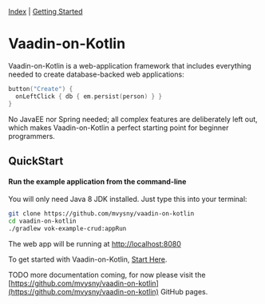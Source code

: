 [Index](index.html) | [Getting Started](gettingstarted.html)

# Vaadin-on-Kotlin

Vaadin-on-Kotlin is a web-application framework that includes everything needed to create database-backed web applications:

```kotlin
button("Create") {
  onLeftClick { db { em.persist(person) } }
}
```

No JavaEE nor Spring needed; all complex features are deliberately left out, which makes Vaadin-on-Kotlin a perfect
starting point for beginner programmers.

## QuickStart

#### Run the example application from the command-line

You will only need Java 8 JDK installed. Just type this into your terminal:

```bash
git clone https://github.com/mvysny/vaadin-on-kotlin
cd vaadin-on-kotlin
./gradlew vok-example-crud:appRun
```

The web app will be running at [http://localhost:8080](http://localhost:8080)

To get started with Vaadin-on-Kotlin, [Start Here](gettingstarted.html).

TODO more documentation coming, for now please visit the [https://github.com/mvysny/vaadin-on-kotlin](https://github.com/mvysny/vaadin-on-kotlin) GitHub pages.
